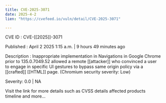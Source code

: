```yaml
---
title: CVE-2025-3071
date: 2025-4-2
lien: "https://cvefeed.io/vuln/detail/CVE-2025-3071"

---
```


CVE ID : CVE-[[2025]]-3071

Published :  April 2
2025
1:15 a.m. | 9 hours
49 minutes ago

Description : Inappropriate implementation in Navigations in Google Chrome prior to 135.0.7049.52 allowed a remote  [[attacker]] who convinced a user to engage in specific UI gestures to bypass same origin policy via a  [[crafted]]  [[HTML]] page. (Chromium security severity: Low)

Severity: 0.0 | NA

Visit the link for more details
such as CVSS details
affected products
timeline
and more...
